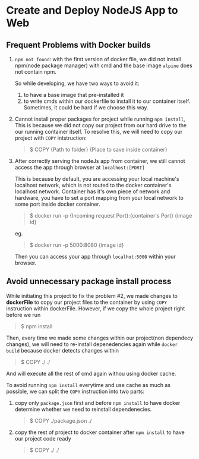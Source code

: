 # Create and Deploy NodeJS App to Web

## Frequent Problems with Docker builds

1. `npm not found`: with the first version of docker file, we did not install npm(node package manager) with cmd and the base image `alpine` does not contain npm. 
   
    So while developing, we have two ways to avoid it:
    1. to have a base image that pre-installed it
    2. to write cmds within our dockerfile to install it to our container itself. Sometimes, it could be hard if we choose this way.

2. Cannot install proper packages for project while running `npm install`, This is because we did not copy our project from our hard drive to the our running container itself. To resolve this, we will need to copy our project with `COPY` intstruction:

    > $ COPY {Path to folder} {Place to save inside container}
  
3. After correctly serving the nodeJs app from container, we still cannot access the app through browser at `localhost:[PORT]`
   
    This is because by default, you are accessing your local machine's localhost network, which is not routed to the docker container's localhost network. Container has it's own piece of network and hardware, you have to set a port mapping from your local network to some port inside docker container.

    > $ docker run -p {Incoming request Port}:{container's Port} {image id}

    eg.
    > $ docker run -p 5000:8080 {image id}

    Then you can access your app through `localhot:5000` within your browser.

## Avoid unnecessary package install process

While initiating this project to fix the problem #2, we made changes to **dockerFile** to copy our project files to the container by using `COPY` instruction within dockerFile. However, if we copy the whole project right before we run

> $ npm install

Then, every time we made some changes within our project(non dependecy changes), we will need to re-install depenedencies again while `docker build` because docker detects changes within 

> $ COPY ./ ./

And will execute all the rest of cmd again withou using docker cache.

To avoid running `npm install` everytime and use cache as much as possible, we can split the `COPY` instruction into two parts:
1. copy only `package.json` first and before `npm install` to have docker determine whether we need to reinstall dependenecies.
     > $ COPY ./package.json ./

2. copy the rest of project to docker container after `npm install` to have our project code ready
     > $ COPY ./ ./
